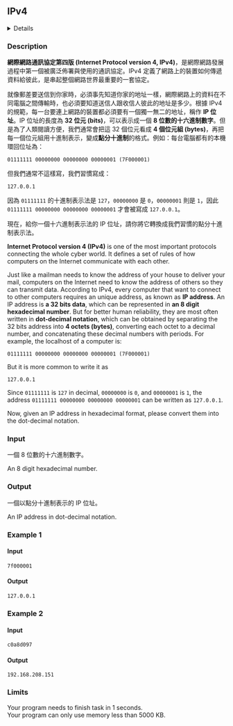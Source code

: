 ## IPv4
<details>
<summary>Details</summary>

Level: Easy  
Tags: Format I/O, Bitwise Operations, Basic Types  
Problem ID: [tYhS8h3_X0mv](https://ckj.imslab.org/#/problems/tYhS8h3_X0mv)  
</details>

### Description
**網際網路通訊協定第四版 (Internet Protocol version 4, IPv4)**，是網際網路發展過程中第一個被廣泛佈署與使用的通訊協定。IPv4 定義了網路上的裝置如何傳遞資料給彼此，是串起整個網路世界最重要的一套協定。

就像郵差要送信到你家時，必須事先知道你家的地址一樣，網際網路上的資料在不同電腦之間傳輸時，也必須要知道送信人跟收信人彼此的地址是多少。根據 IPv4 的規範，每一台要連上網路的裝置都必須要有一個獨一無二的地址，稱作 **IP 位址**。IP 位址的長度為 **32 位元 (bits)**，可以表示成一個 **8 位數的十六進制數字**。但是為了人類閱讀方便，我們通常會把這 32 個位元看成 **4 個位元組 (bytes)**，再把每一個位元組用十進制表示，變成**點分十進制**的格式。例如：每台電腦都有的本機環回位址為：


```
01111111 00000000 00000000 00000001 (7F000001)
```
但我們通常不這樣寫，我們習慣寫成：


```
127.0.0.1
```
因為 `01111111` 的十進制表示法是 `127`，`00000000` 是 `0`，`00000001` 則是 `1`，因此 `01111111 00000000 00000000 00000001` 才會被寫成 `127.0.0.1`。

現在，給你一個十六進制表示法的 IP 位址，請你將它轉換成我們習慣的點分十進制表示法。

**Internet Protocol version 4 (IPv4)** is one of the most important protocols connecting the whole cyber world. It defines a set of rules of how computers on the Internet communicate with each other.

Just like a mailman needs to know the address of your house to deliver your mail, computers on the Internet need to know the address of others so they can transmit data. According to IPv4, every computer that want to connect to other computers requires an unique address, as known as **IP address**. An IP address is **a 32 bits data**, which can be represented in **an 8 digit hexadecimal number**. But for better human reliability, they are most often written in **dot-decimal notation**, which can be obtained by separating the 32 bits address into **4 octets (bytes)**, converting each octet to a decimal number, and concatenating these decimal numbers with periods. For example, the localhost of a computer is:


```
01111111 00000000 00000000 00000001 (7F000001)
```
But it is more common to write it as


```
127.0.0.1
```
Since `01111111` is `127` in decimal, `00000000` is `0`, and `00000001` is `1`, the address `01111111 00000000 00000000 00000001` can be written as `127.0.0.1`.

Now, given an IP address in hexadecimal format, please convert them into the dot-decimal notation.


### Input
一個 8 位數的十六進制數字。
An 8 digit hexadecimal number.
### Output
一個以點分十進制表示的 IP 位址。
An IP address in dot-decimal notation.

### Example 1
#### Input
```
7f000001
```
#### Output
```
127.0.0.1
```

### Example 2
#### Input
```
c0a8d097
```
#### Output
```
192.168.208.151
```

### Limits
Your program needs to finish task in 1 seconds.  
Your program can only use memory less than 5000 KB.  
